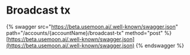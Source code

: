 # Broadcast tx

{% swagger src="https://beta.usemoon.ai/.well-known/swagger.json" path="/accounts/{accountName}/broadcast-tx" method="post" %}
[https://beta.usemoon.ai/.well-known/swagger.json](https://beta.usemoon.ai/.well-known/swagger.json)
{% endswagger %}
